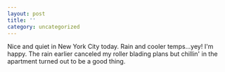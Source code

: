 ```yaml
---
layout: post
title: ''
category: uncategorized
---
```


Nice and quiet in New York City today.  Rain and cooler temps...yey!  I'm happy.  The rain earlier canceled my roller blading plans but chillin' in the apartment turned out to be a good thing.
